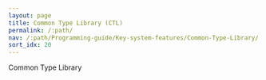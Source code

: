 ```yaml
---
layout: page
title: Common Type Library (CTL)
permalink: /:path/
nav: /:path/Programming-guide/Key-system-features/Common-Type-Library/
sort_idx: 20
---
```


Common Type Library